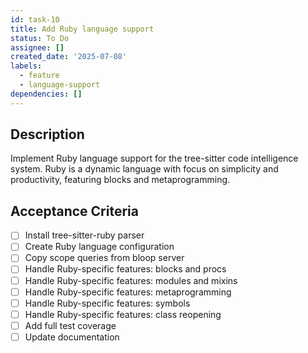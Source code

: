 ```yaml
---
id: task-10
title: Add Ruby language support
status: To Do
assignee: []
created_date: '2025-07-08'
labels:
  - feature
  - language-support
dependencies: []
---
```


## Description

Implement Ruby language support for the tree-sitter code intelligence system. Ruby is a dynamic language with focus on simplicity and productivity, featuring blocks and metaprogramming.

## Acceptance Criteria

- [ ] Install tree-sitter-ruby parser
- [ ] Create Ruby language configuration
- [ ] Copy scope queries from bloop server
- [ ] Handle Ruby-specific features: blocks and procs
- [ ] Handle Ruby-specific features: modules and mixins
- [ ] Handle Ruby-specific features: metaprogramming
- [ ] Handle Ruby-specific features: symbols
- [ ] Handle Ruby-specific features: class reopening
- [ ] Add full test coverage
- [ ] Update documentation
